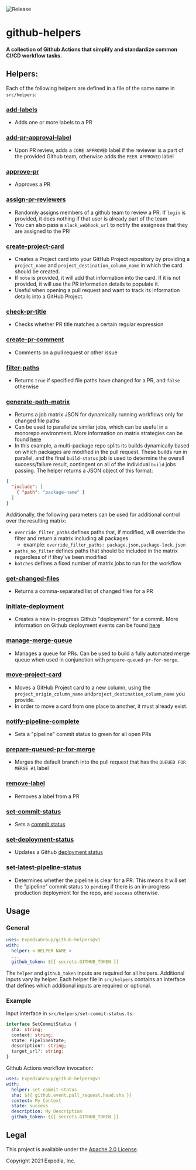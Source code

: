 ![Release](https://github.com/ExpediaGroup/github-helpers/workflows/Release/badge.svg)

# github-helpers
#### A collection of Github Actions that simplify and standardize common CI/CD workflow tasks.

## Helpers:
Each of the following helpers are defined in a file of the same name in `src/helpers`:

### [**add-labels**](.github/workflows/add-labels.yml)
  * Adds one or more labels to a PR
### [**add-pr-approval-label**](.github/workflows/add-pr-approval-label.yml)
  * Upon PR review, adds a `CORE APPROVED` label if the reviewer is a part of the provided Github team, otherwise adds the `PEER APPROVED` label
### [**approve-pr**](.github/workflows/approve-pr.yml)
* Approves a PR
### [**assign-pr-reviewers**](.github/workflows/assign-pr-reviewers.yml)
  * Randomly assigns members of a github team to review a PR. If `login` is provided, it does nothing if that user is already part of the team
  * You can also pass a `slack_webhook_url` to notify the assignees that they are assigned to the PR!
### [**create-project-card**](.github/workflows/create-project-card.yml)
  * Creates a Project card into your GitHub Project repository by providing a `project_name` and `project_destination_column_name` in which the card should be created.
  * If `note` is provided, it will add that information into the card. If it is not provided, it will use the PR information details to populate it.
  * Useful when opening a pull request and want to track its information details into a GitHub Project.
### [**check-pr-title**](.github/workflows/check-pr-title.yml)
  * Checks whether PR title matches a certain regular expression
### [**create-pr-comment**](.github/workflows/create-pr-comment.yml)
  * Comments on a pull request or other issue
### [**filter-paths**](.github/workflows/filter-paths.yml)
  * Returns `true` if specified file paths have changed for a PR, and `false` otherwise
### [**generate-path-matrix**](.github/workflows/generate-path-matrix.yml)
  * Returns a job matrix JSON for dynamically running workflows only for changed file paths
  * Can be used to parallelize similar jobs, which can be useful in a monorepo environment. More information on matrix strategies can be found [here](https://docs.github.com/en/actions/learn-github-actions/workflow-syntax-for-github-actions#jobsjob_idstrategymatrix)
  * In this example, a multi-package repo splits its builds dynamically based on which packages are modified in the pull request. These builds run in parallel, and the final `build-status` job is used to determine the overall success/failure result, contingent on all of the individual `build` jobs passing. The helper returns a JSON object of this format:

```json
{
  "include": [
    { "path": "package-name" }
  ]
}
```

Additionally, the following parameters can be used for additional control over the resulting matrix:

* `override_filter_paths` defines paths that, if modified, will override the filter and return a matrix including all packages
  * example: `override_filter_paths: package.json,package-lock.json`
* `paths_no_filter` defines paths that should be included in the matrix regardless of if they've been modified
* `batches` defines a fixed number of matrix jobs to run for the workflow

### [**get-changed-files**](.github/workflows/get-changed-files.yml)
  * Returns a comma-separated list of changed files for a PR
### [**initiate-deployment**](.github/workflows/initiate-deployment.yml)
  * Creates a new in-progress Github "deployment" for a commit. More information on Github deployment events can be found [here](https://docs.github.com/en/rest/reference/repos#deployments)
### [**manage-merge-queue**](.github/workflows/manage-merge-queue.yml)
  * Manages a queue for PRs. Can be used to build a fully automated merge queue when used in conjunction with `prepare-queued-pr-for-merge`.
### [**move-project-card**](.github/workflows/move-project-card.yml)
* Moves a GitHub Project card to a new column, using the `project_origin_column_name` and`project_destination_column_name` you provide.
* In order to move a card from one place to another, it must already exist.
### [**notify-pipeline-complete**](.github/workflows/notify-pipeline-complete.yml)
  * Sets a "pipeline" commit status to green for all open PRs
### [**prepare-queued-pr-for-merge**](.github/workflows/prepare-queued-pr-for-merge.yml)
  * Merges the default branch into the pull request that has the `QUEUED FOR MERGE #1` label
### [**remove-label**](.github/workflows/remove-label.yml)
  * Removes a label from a PR
### [**set-commit-status**](.github/workflows/set-commit-status.yml)
  * Sets a [commit status](https://github.blog/2012-09-04-commit-status-api/)
### [**set-deployment-status**](.github/workflows/set-deployment-status.yml)
  * Updates a Github [deployment status](https://docs.github.com/en/rest/reference/repos#deployments)
### [**set-latest-pipeline-status**](.github/workflows/set-latest-pipeline-status.yml)
  * Determines whether the pipeline is clear for a PR. This means it will set the "pipeline" commit status to `pending` if there is an in-progress production deployment for the repo, and `success` otherwise.

## Usage
### General
```yaml
uses: ExpediaGroup/github-helpers@v1
with:
  helper: < HELPER NAME >
  ...
  github_token: ${{ secrets.GITHUB_TOKEN }}
```

The `helper` and `github_token` inputs are required for all helpers. Additional inputs vary by helper. Each helper file in `src/helpers` contains an interface that defines which additional inputs are required or optional.

### Example
Input interface in `src/helpers/set-commit-status.ts`:
```ts
interface SetCommitStatus {
  sha: string;
  context: string;
  state: PipelineState;
  description?: string;
  target_url?: string;
}
```
Github Actions workflow invocation:
```yaml
uses: ExpediaGroup/github-helpers@v1
with:
  helper: set-commit-status
  sha: ${{ github.event.pull_request.head.sha }}
  context: My Context
  state: success
  description: My Description
  github_token: ${{ secrets.GITHUB_TOKEN }}
```

## Legal

This project is available under the [Apache 2.0 License](http://www.apache.org/licenses/LICENSE-2.0.html).

Copyright 2021 Expedia, Inc.
